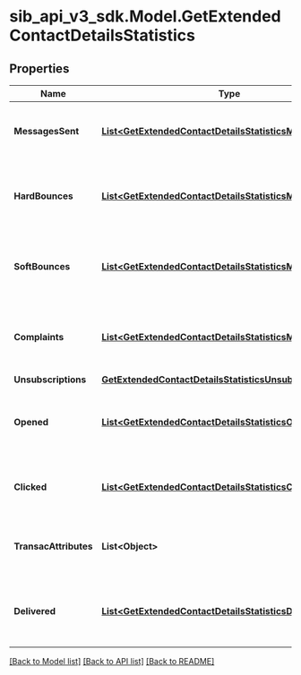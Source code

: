 # sib_api_v3_sdk.Model.GetExtendedContactDetailsStatistics
## Properties

Name | Type | Description | Notes
------------ | ------------- | ------------- | -------------
**MessagesSent** | [**List&lt;GetExtendedContactDetailsStatisticsMessagesSent&gt;**](GetExtendedContactDetailsStatisticsMessagesSent.md) | Listing of the sent campaign for the contact | [optional] 
**HardBounces** | [**List&lt;GetExtendedContactDetailsStatisticsMessagesSent&gt;**](GetExtendedContactDetailsStatisticsMessagesSent.md) | Listing of the hardbounes generated by the contact | [optional] 
**SoftBounces** | [**List&lt;GetExtendedContactDetailsStatisticsMessagesSent&gt;**](GetExtendedContactDetailsStatisticsMessagesSent.md) | Listing of the softbounes generated by the contact | [optional] 
**Complaints** | [**List&lt;GetExtendedContactDetailsStatisticsMessagesSent&gt;**](GetExtendedContactDetailsStatisticsMessagesSent.md) | Listing of the complaints generated by the contact | [optional] 
**Unsubscriptions** | [**GetExtendedContactDetailsStatisticsUnsubscriptions**](GetExtendedContactDetailsStatisticsUnsubscriptions.md) |  | [optional] 
**Opened** | [**List&lt;GetExtendedContactDetailsStatisticsOpened&gt;**](GetExtendedContactDetailsStatisticsOpened.md) | Listing of the openings generated by the contact | [optional] 
**Clicked** | [**List&lt;GetExtendedContactDetailsStatisticsClicked&gt;**](GetExtendedContactDetailsStatisticsClicked.md) | Listing of the clicks generated by the contact | [optional] 
**TransacAttributes** | **List&lt;Object&gt;** | Listing of the transactional attributes for the contact | [optional] 
**Delivered** | [**List&lt;GetExtendedContactDetailsStatisticsDelivered&gt;**](GetExtendedContactDetailsStatisticsDelivered.md) | Listing of the delivered campaign for the contact | [optional] 

[[Back to Model list]](../README.md#documentation-for-models) [[Back to API list]](../README.md#documentation-for-api-endpoints) [[Back to README]](../README.md)


